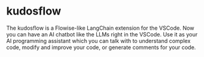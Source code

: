 # kudosflow
The kudosflow is a Flowise-like LangChain extension for the VSCode. Now you can have an AI chatbot like the LLMs right in the VSCode. Use it as your AI programming assistant which you can talk with to understand complex code, modify and improve your code, or generate comments for your code.
